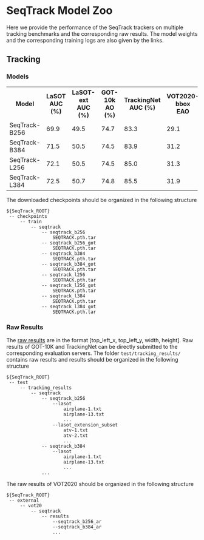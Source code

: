 # SeqTrack Model Zoo

Here we provide the performance of the SeqTrack trackers on multiple tracking benchmarks and the corresponding raw results. 
The model weights and the corresponding training logs are also given by the links.

## Tracking
### Models

<table>
  <tr>
    <th>Model</th>
    <th>LaSOT<br>AUC (%)</th>
    <th>LaSOT-ext<br>AUC (%)</th>
    <th>GOT-10k<br>AO (%)</th>
    <th>TrackingNet<br>AUC (%)</th>
    <th>VOT2020-bbox<br>EAO</th>
    <th>VOT2020-mask<br>EAO</th>
    <th>TNL2K<br>AUC (%)</th>
    <th>NFS<br>AUC (%)</th>
    <th>UAV<br>AUC (%)</th>
    <th>Models</th>
  </tr>
  <tr>
    <td>SeqTrack-B256</td>
    <td>69.9</td>
    <td>49.5</td>
    <td>74.7</td>
    <td>83.3</td>
    <td>29.1</td>
    <td>52.0</td>
    <td>54.9</td>
    <td>67.6</td>
    <td>69.2</td>
    <td><a href="https://drive.google.com/drive/folders/10PKs6aqSbVtb6aloYmtaN4aKMnmPF58P?usp=sharing">model</a></td>
    <td><a href="https://drive.google.com/drive/folders/1_kf2noaP3M9RHHCgG6XqBFejNkzBv2xB?usp=sharing">log</a></td>
  </tr>
  <tr>
    <td>SeqTrack-B384</td>
    <td>71.5</td>
    <td>50.5</td>
    <td>74.5</td>
    <td>83.9</td>
    <td>31.2</td>
    <td>52.2</td>
    <td>56.4</td>
    <td>66.7</td>
    <td>68.6</td>
    <td><a href="https://drive.google.com/drive/folders/10PKs6aqSbVtb6aloYmtaN4aKMnmPF58P?usp=sharing">model</a></td>
    <td><a href="https://drive.google.com/drive/folders/1_kf2noaP3M9RHHCgG6XqBFejNkzBv2xB?usp=sharing">log</a></td>
  </tr>
  <tr>
    <td>SeqTrack-L256</td>
    <td>72.1</td>
    <td>50.5</td>
    <td>74.5</td>
    <td>85.0</td>
    <td>31.3</td>
    <td>55.5</td>
    <td>56.9</td>
    <td>66.9</td>
    <td>69.7</td>
    <td><a href="https://drive.google.com/drive/folders/10PKs6aqSbVtb6aloYmtaN4aKMnmPF58P?usp=sharing">model</a></td>
    <td><a href="https://drive.google.com/drive/folders/1_kf2noaP3M9RHHCgG6XqBFejNkzBv2xB?usp=sharing">log</a></td>
  </tr>
  <tr>
    <td>SeqTrack-L384</td>
    <td>72.5</td>
    <td>50.7</td>
    <td>74.8</td>
    <td>85.5</td>
    <td>31.9</td>
    <td>56.1</td>
    <td>57.8</td>
    <td>66.2</td>
    <td>68.5</td>
    <td><a href="https://drive.google.com/drive/folders/10PKs6aqSbVtb6aloYmtaN4aKMnmPF58P?usp=sharing">model</a></td>
    <td><a href="https://drive.google.com/drive/folders/1_kf2noaP3M9RHHCgG6XqBFejNkzBv2xB?usp=sharing">log</a></td>
  </tr>
    


</table>

The downloaded checkpoints should be organized in the following structure
   ```
   ${SeqTrack_ROOT}
    -- checkpoints
        -- train
            -- seqtrack
                -- seqtrack_b256
                    SEQTRACK.pth.tar
                -- seqtrack_b256_got
                    SEQTRACK.pth.tar
                -- seqtrack_b384
                    SEQTRACK.pth.tar
                -- seqtrack_b384_got
                    SEQTRACK.pth.tar
                -- seqtrack_l256
                    SEQTRACK.pth.tar
                -- seqtrack_l256_got
                    SEQTRACK.pth.tar
                -- seqtrack_l384
                    SEQTRACK.pth.tar
                -- seqtrack_l384_got
                    SEQTRACK.pth.tar
   ```
### Raw Results
The [raw results](https://drive.google.com/drive/folders/15xrVifqG_idkXVxJOhUWq7nB5rzNxyO_?usp=sharing) are in the format [top_left_x, top_left_y, width, height]. Raw results of GOT-10K and TrackingNet can be 
directly submitted to the corresponding evaluation servers. The folder ```test/tracking_results/``` contains raw results and results should be organized in the following structure
   ```
   ${SeqTrack_ROOT}
    -- test
        -- tracking_results
            -- seqtrack
                -- seqtrack_b256
                    --lasot
                        airplane-1.txt
                        airplane-13.txt
                        ...
                    --lasot_extension_subset
                        atv-1.txt
                        atv-2.txt
                        ...
                -- seqtrack_b384
                    --lasot
                        airplane-1.txt
                        airplane-13.txt
                        ...
                ...
   ```
The raw results of VOT2020 should be organized in the following structure
   ```
   ${SeqTrack_ROOT}
    -- external
        -- vot20
            -- seqtrack
                -- results
                    --seqtrack_b256_ar
                    --seqtrack_b384_ar
                    ...
   ```
